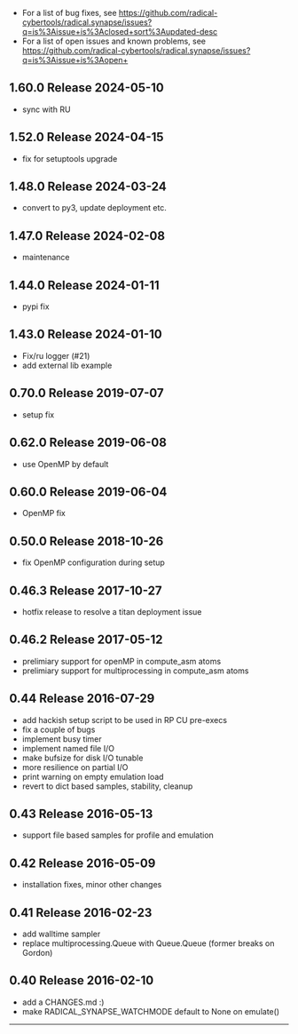
  - For a list of bug fixes, see
    https://github.com/radical-cybertools/radical.synapse/issues?q=is%3Aissue+is%3Aclosed+sort%3Aupdated-desc
  - For a list of open issues and known problems, see
    https://github.com/radical-cybertools/radical.synapse/issues?q=is%3Aissue+is%3Aopen+


1.60.0 Release                                                        2024-05-10
--------------------------------------------------------------------------------

  - sync with RU


1.52.0 Release                                                        2024-04-15
--------------------------------------------------------------------------------

  - fix for setuptools upgrade


1.48.0 Release                                                        2024-03-24
--------------------------------------------------------------------------------

  - convert to py3, update deployment etc.


1.47.0 Release                                                        2024-02-08
--------------------------------------------------------------------------------

  - maintenance


1.44.0 Release                                                        2024-01-11
--------------------------------------------------------------------------------

  - pypi fix


1.43.0 Release                                                        2024-01-10
--------------------------------------------------------------------------------

  - Fix/ru logger (#21)
  - add external lib example


0.70.0 Release                                                        2019-07-07
--------------------------------------------------------------------------------

   - setup fix


0.62.0 Release                                                        2019-06-08
--------------------------------------------------------------------------------

   - use OpenMP by default


0.60.0 Release                                                        2019-06-04
--------------------------------------------------------------------------------

   - OpenMP fix


0.50.0 Release                                                        2018-10-26
--------------------------------------------------------------------------------

   - fix OpenMP configuration during setup


0.46.3 Release                                                        2017-10-27
--------------------------------------------------------------------------------

   - hotfix release to resolve a titan deployment issue


0.46.2 Release                                                        2017-05-12
--------------------------------------------------------------------------------

   - prelimiary support for openMP in compute_asm atoms
   - prelimiary support for multiprocessing in compute_asm atoms


0.44 Release                                                          2016-07-29
--------------------------------------------------------------------------------

   - add hackish setup script to be used in RP CU pre-execs
   - fix a couple of bugs
   - implement busy timer
   - implement named file I/O
   - make bufsize for disk I/O tunable
   - more resilience on partial I/O
   - print warning on empty emulation load
   - revert to dict based samples, stability, cleanup


0.43 Release                                                          2016-05-13
--------------------------------------------------------------------------------

  - support file based samples for profile and emulation


0.42 Release                                                          2016-05-09
--------------------------------------------------------------------------------

  - installation fixes, minor other changes


0.41 Release                                                          2016-02-23
--------------------------------------------------------------------------------

  - add walltime sampler
  - replace multiprocessing.Queue with Queue.Queue (former breaks on Gordon)


0.40 Release                                                          2016-02-10
--------------------------------------------------------------------------------

  - add a CHANGES.md :)
  - make RADICAL_SYNAPSE_WATCHMODE default to None on emulate()

--------------------------------------------------------------------------------

